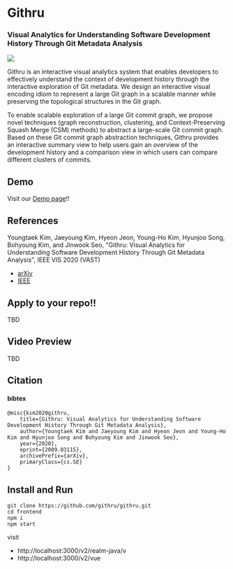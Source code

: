 # Githru
### Visual Analytics for Understanding Software Development History Through Git Metadata Analysis
 
 <img src="http://hcil.snu.ac.kr/system/researches/representative_images/61/retina/89860877934ce486cdfe2caadd884eb77de5a289.png"/>
 
Githru is an interactive visual analytics system that enables developers to effectively understand the context of development history through the interactive exploration of Git metadata. We design an interactive visual encoding idiom to represent a large Git graph in a scalable manner while preserving the topological structures in the Git graph. 

To enable scalable exploration of a large Git commit graph, we propose novel techniques (graph reconstruction, clustering, and Context-Preserving Squash Merge (CSM) methods) to abstract a large-scale Git commit graph. Based on these Git commit graph abstraction techniques, Githru provides an interactive summary view to help users gain an overview of the development history and a comparison view in which users can compare different clusters of commits. 
 
## Demo
Visit our [Demo page](https://githru.github.io/demo/)!!

## References
Youngtaek Kim, Jaeyoung Kim, Hyeon Jeon, Young-Ho Kim, Hyunjoo Song, Bohyoung Kim, and Jinwook Seo, "Githru: Visual Analytics for Understanding Software Development History Through Git Metadata Analysis", IEEE VIS 2020 (VAST)

- [arXiv](https://arxiv.org/abs/2009.03115)
- [IEEE](https://ieeexplore.ieee.org/abstract/document/9222261)


## Apply to your repo!!

TBD

## Video Preview
TBD

## Citation

#### bibtex

```
@misc{kim2020githru,
    title={Githru: Visual Analytics for Understanding Software Development History Through Git Metadata Analysis},
    author={Youngtaek Kim and Jaeyoung Kim and Hyeon Jeon and Young-Ho Kim and Hyunjoo Song and Bohyoung Kim and Jinwook Seo},
    year={2020},
    eprint={2009.03115},
    archivePrefix={arXiv},
    primaryClass={cs.SE}
}
```

## Install and Run
```
git clone https://github.com/githru/githru.git
cd frontend
npm i
npm start
```

visit 
- http://localhost:3000/v2/realm-java/v
- http://localhost:3000/v2/vue
